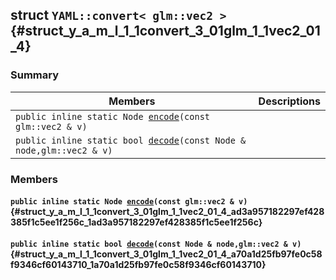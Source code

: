 ## struct `YAML::convert< glm::vec2 >` {#struct_y_a_m_l_1_1convert_3_01glm_1_1vec2_01_4}

### Summary

 Members                        | Descriptions                                
--------------------------------|---------------------------------------------
`public inline static Node `[`encode`](#struct_y_a_m_l_1_1convert_3_01glm_1_1vec2_01_4_ad3a957182297ef428385f1c5ee1f256c_1ad3a957182297ef428385f1c5ee1f256c)`(const glm::vec2 & v)` | 
`public inline static bool `[`decode`](#struct_y_a_m_l_1_1convert_3_01glm_1_1vec2_01_4_a70a1d25fb97fe0c58f9346cf60143710_1a70a1d25fb97fe0c58f9346cf60143710)`(const Node & node,glm::vec2 & v)` | 

### Members

#### `public inline static Node `[`encode`](#struct_y_a_m_l_1_1convert_3_01glm_1_1vec2_01_4_ad3a957182297ef428385f1c5ee1f256c_1ad3a957182297ef428385f1c5ee1f256c)`(const glm::vec2 & v)` {#struct_y_a_m_l_1_1convert_3_01glm_1_1vec2_01_4_ad3a957182297ef428385f1c5ee1f256c_1ad3a957182297ef428385f1c5ee1f256c}

#### `public inline static bool `[`decode`](#struct_y_a_m_l_1_1convert_3_01glm_1_1vec2_01_4_a70a1d25fb97fe0c58f9346cf60143710_1a70a1d25fb97fe0c58f9346cf60143710)`(const Node & node,glm::vec2 & v)` {#struct_y_a_m_l_1_1convert_3_01glm_1_1vec2_01_4_a70a1d25fb97fe0c58f9346cf60143710_1a70a1d25fb97fe0c58f9346cf60143710}

